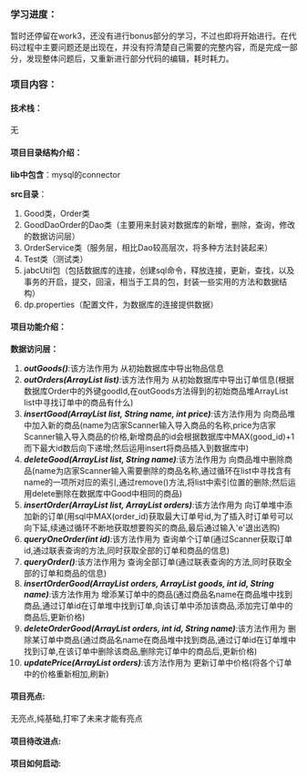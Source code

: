 ### 学习进度：
暂时还停留在work3，还没有进行bonus部分的学习，不过也即将开始进行。在代码过程中主要问题还是出现在，并没有捋清楚自己需要的完整内容，而是完成一部分，发现整体问题后，又重新进行部分代码的编辑，耗时耗力。
### 项目内容：
#### 技术栈：
无

#### 项目目录结构介绍：
**lib中包含**：mysql的connector

**src目录**：
1. Good类，Order类
2. GoodDaoOrder的Dao类（主要用来封装对数据库的新增，删除，查询，修改的数据访问层）
3. OrderService类（服务层，相比Dao较高层次，将多种方法封装起来）
4. Test类（测试类）
5. jabcUtil包（包括数据库的连接，创建sql命令，释放连接，更新，查找，以及事务的开启，提交，回滚，相当于工具的包，封装一些实用的方法和数据结构）
6. dp.properties（配置文件，为数据库的连接提供数据）

#### 项目功能介绍：
**数据访问层：**
1. ***outGoods()***:该方法作用为 从初始数据库中导出物品信息
2. ***outOrders(ArrayList<Good> list)***:该方法作用为 从初始数据库中导出订单信息(根据数据库Order中的外键goodId,在outGoods方法得到的初始商品堆ArrayList<Good> list中寻找订单中的商品有什么)
3. ***insertGood(ArrayList<Good> list, String name, int price)***:该方法作用为 向商品堆中加入新的商品(name为店家Scanner输入导入商品的名称,price为店家Scanner输入导入商品的价格,新增商品的id会根据数据库中MAX(good_id)+1而下最大id数后向下递增;然后运用insert将商品插入到数据库中)
4. ***deleteGood(ArrayList<Good> list, String name)***:该方法作用为 向商品堆中删除商品(name为店家Scanner输入需要删除的商品名称,通过循环在list中寻找含有name的一项所对应的索引,通过remove()方法,将list中索引位置的删除;然后运用delete删除在数据库中Good中相同的商品)
5. ***insertOrder(ArrayList<Good> list, ArrayList<Order> orders)***:该方法作用为 向订单堆中添加新的订单(用sql中MAX(order_id)获取最大订单号id,为了插入时订单号可以向下延,续通过循环不断地获取想要购买的商品,最后通过输入'e'退出选购)
6. ***queryOneOrder(int id)***:该方法作用为 查询单个订单(通过Scanner获取订单id,通过联表查询的方法,同时获取全部的订单和商品的信息)
7. ***queryOrder()***:该方法作用为 查询全部订单(通过联表查询的方法,同时获取全部的订单和商品的信息)
8. ***insertOrderGood(ArrayList<Order> orders, ArrayList<Good> goods, int id, String name)***:该方法作用为 增添某订单中的商品(通过商品名name在商品堆中找到商品,通过订单id在订单堆中找到订单,向该订单中添加该商品,添加完订单中的商品后,更新价格)
9. ***deleteOrderGood(ArrayList<Order> orders, int id, String name)***:该方法作用为 删除某订单中商品(通过商品名name在商品堆中找到商品,通过订单id在订单堆中找到订单,在该订单中删除该商品,删除完订单中的商品后,更新价格)
10. ***updatePrice(ArrayList<Order> orders)***:该方法作用为 更新订单中价格(将各个订单中的价格重新相加,刷新)

#### 项目亮点:
无亮点,纯基础,打牢了未来才能有亮点

#### 项目待改进点:

#### 项目如何启动:
